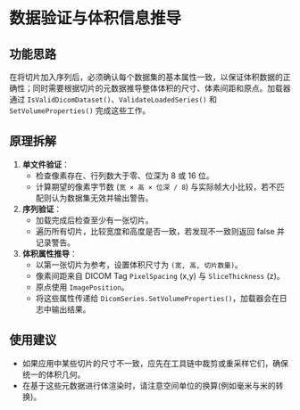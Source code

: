 # 数据验证与体积信息推导

## 功能思路

在将切片加入序列后，必须确认每个数据集的基本属性一致，以保证体积数据的正确性；同时需要根据切片的元数据推导整体体积的尺寸、体素间距和原点。加载器通过 `IsValidDicomDataset()`、`ValidateLoadedSeries()` 和 `SetVolumeProperties()` 完成这些工作。

## 原理拆解

1. **单文件验证**：
   - 检查像素存在、行列数大于零、位深为 8 或 16 位。
   - 计算期望的像素字节数 (`宽 × 高 × 位深 / 8`) 与实际帧大小比较，若不匹配则认为数据集无效并输出警告。
2. **序列验证**：
   - 加载完成后检查至少有一张切片。
   - 遍历所有切片，比较宽度和高度是否一致，若发现不一致则返回 false 并记录警告。
3. **体积属性推导**：
   - 以第一张切片为参考，设置体积尺寸为 `(宽, 高, 切片数量)`。
   - 像素间距来自 DICOM Tag `PixelSpacing` (x,y) 与 `SliceThickness` (z)。
   - 原点使用 `ImagePosition`。
   - 将这些属性传递给 `DicomSeries.SetVolumeProperties()`，加载器会在日志中输出结果。

## 使用建议

- 如果应用中某些切片的尺寸不一致，应先在工具链中裁剪或重采样它们，确保统一的体积几何。
- 在基于这些元数据进行体渲染时，请注意空间单位的换算(例如毫米与米的转换)。
